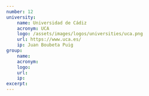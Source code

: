 ```yaml
---
number: 12
university:
    name: Universidad de Cádiz
    acronym: UCA
    logo: /assets/images/logos/universities/uca.png
    url: https://www.uca.es/
    ip: Juan Boubeta Puig
group: 
    name: 
    acronym: 
    logo:
    url: 
    ip: 
excerpt: 
---
```

